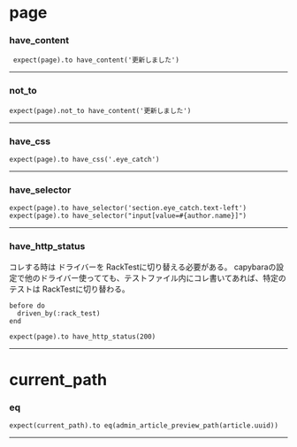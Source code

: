 # page
### have_content
~~~
 expect(page).to have_content('更新しました')
~~~
***

### not_to
~~~
expect(page).not_to have_content('更新しました')
~~~
***

### have_css
~~~
expect(page).to have_css('.eye_catch')
~~~
***

### have_selector
~~~
expect(page).to have_selector('section.eye_catch.text-left')
expect(page).to have_selector("input[value=#{author.name}]")
~~~
***

### have_http_status
コレする時は ドライバーを RackTestに切り替える必要がある。 
capybaraの設定で他のドライバー使ってても、テストファイル内にコレ書いてあれば、特定のテストは RackTestに切り替わる。
~~~
before do
  driven_by(:rack_test)
end
~~~
~~~
expect(page).to have_http_status(200)
~~~
***

# current_path
### eq
~~~
expect(current_path).to eq(admin_article_preview_path(article.uuid))
~~~
***
